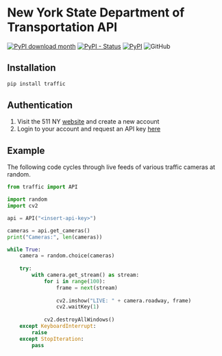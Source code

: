 # New York State Department of Transportation API

[![PyPI download month](https://img.shields.io/pypi/dm/traffic.svg)](https://pypi.python.org/pypi/traffic/)
[![PyPI - Status](https://img.shields.io/pypi/status/traffic)](https://pypi.python.org/pypi/traffic/)
[![PyPI](https://img.shields.io/pypi/v/traffic)](https://pypi.python.org/pypi/traffic/)
![GitHub](https://img.shields.io/github/license/ryanrudes/traffic)

## Installation
```bash
pip install traffic
```

## Authentication
1. Visit the 511 NY [website](https://511ny.org/my511/register) and create a new account
2. Login to your account and request an API key [here](https://511ny.org/developers/help)

## Example
The following code cycles through live feeds of various traffic cameras at random.

```python
from traffic import API

import random
import cv2

api = API("<insert-api-key>")

cameras = api.get_cameras()
print("Cameras:", len(cameras))

while True:
    camera = random.choice(cameras)
    
    try:
        with camera.get_stream() as stream:
            for i in range(100):
                frame = next(stream)
                
                cv2.imshow("LIVE: " + camera.roadway, frame)
                cv2.waitKey(1)
                
            cv2.destroyAllWindows()
    except KeyboardInterrupt:
        raise
    except StopIteration:
        pass
```